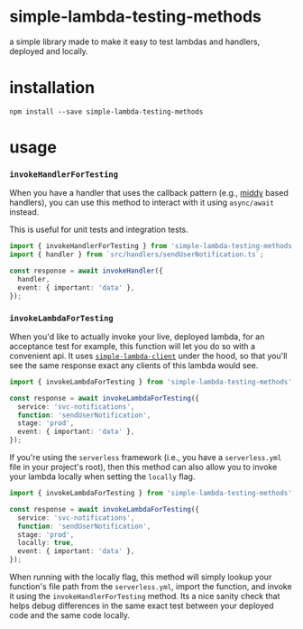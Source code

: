 # simple-lambda-testing-methods

a simple library made to make it easy to test lambdas and handlers, deployed and locally.

# installation

```
npm install --save simple-lambda-testing-methods
```

# usage

### `invokeHandlerForTesting`

When you have a handler that uses the callback pattern (e.g., [middy]() based handlers), you can use this method to interact with it using `async/await` instead.

This is useful for unit tests and integration tests.

```ts
import { invokeHandlerForTesting } from 'simple-lambda-testing-methods';
import { handler } from `src/handlers/sendUserNotification.ts`;

const response = await invokeHandler({
  handler,
  event: { important: 'data' },
});
```

### `invokeLambdaForTesting`

When you'd like to actually invoke your live, deployed lambda, for an acceptance test for example, this function will let you do so with a convenient api. It uses [`simple-lambda-client`]() under the hood, so that you'll see the same response exact any clients of this lambda would see.

```ts
import { invokeLambdaForTesting } from 'simple-lambda-testing-methods';

const response = await invokeLambdaForTesting({
  service: 'svc-notifications',
  function: 'sendUserNotification',
  stage: 'prod',
  event: { important: 'data' },
});
```

If you're using the `serverless` framework (i.e., you have a `serverless.yml` file in your project's root), then this method can also allow you to invoke your lambda locally when setting the `locally` flag.

```ts
import { invokeLambdaForTesting } from 'simple-lambda-testing-methods';

const response = await invokeLambdaForTesting({
  service: 'svc-notifications',
  function: 'sendUserNotification',
  stage: 'prod',
  locally: true,
  event: { important: 'data' },
});
```

When running with the locally flag, this method will simply lookup your function's file path from the `serverless.yml`, import the function, and invoke it using the `invokeHandlerForTesting` method. Its a nice sanity check that helps debug differences in the same exact test between your deployed code and the same code locally.
